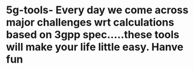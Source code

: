 # 5g-tools- Every day we come across major challenges wrt calculations based on 3gpp spec.....these tools will make your life little easy. Hanve fun 
